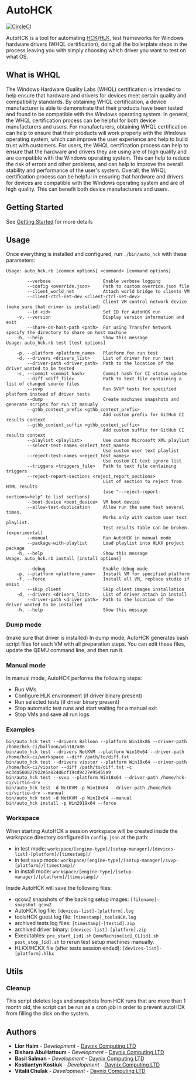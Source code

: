 # AutoHCK

[![CircleCI](https://circleci.com/gh/HCK-CI/AutoHCK.svg?style=svg)](https://circleci.com/gh/HCK-CI/AutoHCK)

AutoHCK is a tool for automating [HCK](https://docs.microsoft.com/en-us/windows/win32/w8cookbook/windows-hardware-certification-kit)/[HLK](https://docs.microsoft.com/en-us/windows-hardware/test/hlk/), test frameworks for Windows hardware drivers (WHQL certification), doing all the boilerplate steps in the process leaving you with simply choosing which driver you want to test on what OS.

## What is WHQL
The Windows Hardware Quality Labs (WHQL) certification is intended to help ensure that hardware and drivers for devices meet certain quality and compatibility standards. By obtaining WHQL certification, a device manufacturer is able to demonstrate that their products have been tested and found to be compatible with the Windows operating system.
In general, the WHQL certification process can be helpful for both device manufacturers and users. For manufacturers, obtaining WHQL certification can help to ensure that their products will work properly with the Windows operating system, which can improve the user experience and help to build trust with customers.
For users, the WHQL certification process can help to ensure that the hardware and drivers they are using are of high quality and are compatible with the Windows operating system. This can help to reduce the risk of errors and other problems, and can help to improve the overall stability and performance of the user's system.
Overall, the WHQL certification process can be helpful in ensuring that hardware and drivers for devices are compatible with the Windows operating system and are of high quality. This can benefit both device manufacturers and users.


## Getting Started

See [Getting Started](Getting-Started) for more details

## Usage

Once everything is installed and configured, run `./bin/auto_hck` with these parameters:

```
Usage: auto_hck.rb [common options] <command> [command options]

        --verbose                    Enable verbose logging
        --config <override.json>     Path to custom override.json file
        --client_world_net           Attach world bridge to clients VM
        --client-ctrl-net-dev <client-ctrl-net-dev>
                                     Client VM control network device (make sure that driver is installed)
        --id <id>                    Set ID for AutoHCK run
    -v, --version                    Display version information and exit
        --share-on-host-path <path>  For using Transfer Network specify the directory to share on host machine
    -h, --help                       Show this message
Usage: auto_hck.rb test [test options]

    -p, --platform <platform_name>   Platform for run test
    -d, --drivers <drivers_list>     List of driver for run test
        --driver-path <driver_path>  Path to the location of the driver wanted to be tested
    -c, --commit <commit_hash>       Commit hash for CI status update
        --diff <diff_file>           Path to text file containing a list of changed source files
        --svvp                       Run SVVP tests for specified platform instead of driver tests
        --dump                       Create machines snapshots and generate scripts for run it manualy
        --gthb_context_prefix <gthb_context_prefix>
                                     Add custom prefix for GitHub CI results context
        --gthb_context_suffix <gthb_context_suffix>
                                     Add custom suffix for GitHub CI results context
        --playlist <playlist>        Use custom Microsoft XML playlist
        --select-test-names <select_test_names>
                                     Use custom user text playlist
        --reject-test-names <reject_test_names>
                                     Use custom CI text ignore list
        --triggers <triggers_file>   Path to text file containing triggers
        --reject-report-sections <reject_report_sections>
                                     List of section to reject from HTML results
                                     (use "--reject-report-sections=help" to list sections)
        --boot-device <boot_device>  VM boot device
        --allow-test-duplication     Allow run the same test several times.
                                     Works only with custom user text playlist.
                                     Test results table can be broken. (experimental)
        --manual                     Run AutoHCK in manual mode
        --package-with-playlist      Load playlist into HLKX project package
    -h, --help                       Show this message
Usage: auto_hck.rb install [install options]

        --debug                      Enable debug mode
    -p, --platform <platform_name>   Install VM for specified platform
    -f, --force                      Install all VM, replace studio if exist
        --skip_client                Skip client images installation
    -d, --drivers <drivers_list>     List of driver attach in install
        --driver-path <driver_path>  Path to the location of the driver wanted to be installed
    -h, --help                       Show this message
```

### Dump mode
(make sure that driver is installed)
In dump mode, AutoHCK generates bash script files for each VM with all preparation steps. You can edit these files, update the QEMU command line, and then run it.

### Manual mode

In manual mode, AutoHCK performs the following steps:
   - Run VMs
   - Configure HLK environment (if driver binary present)
   - Run selected tests (if driver binary present)
   - Stop automatic test runs and start waiting for a manual exit
   - Stop VMs and save all run logs

### Examples

```
bin/auto_hck test --drivers Balloon --platform Win10x86 --driver-path /home/hck-ci/balloon/win10/x86
bin/auto_hck test --drivers NetKVM --platform Win10x64 --driver-path /home/hck-ci/workspace --diff /path/to/diff.txt
bin/auto_hck test --drivers viostor --platform Win10x64 --driver-path /home/hck-ci/viostor --diff /path/to/diff.txt -c ec3da560827922e5a82486cf19cd9c27e95455a9
bin/auto_hck test --svvp --platform Win10x64 --driver-path /home/hck-ci/virtio-drv
bin/auto_hck test -d NetKVM -p Win10x64 --driver-path /home/hck-ci/virtio-drv --manual
bin/auto_hck test -d NetKVM -p Win10x64 --manual
bin/auto_hck install -p Win2019x64 --force
```

### Workspace

When starting AutoHCK a session workspace will be created inside the workspace directory configured in `config.json` at the path:
  + in test mode: `workspace/[engine-type]/[setup-manager]/[devices-list]-[platform]/[timestamp]/`
  + in test svvp mode: `workspace/[engine-type]/[setup-manager]/svvp-[platform]/[timestamp]/`
  + in install mode: `workspace/[engine-type]/[setup-manager]/[platform]/[timestamp]/`

Inside AutoHCK will save the following files:
* qcow2 snapshots of the backing setup images: `[filename]-snapshot.qcow2`
* AutoHCK log file: `[devices-list]-[platform].log`
* toolsHCK guest log file: `[timestamp]_toolsHCK.log`
* archived tests log files: `[timestamp]-[testid].zip`
* archived driver binary: `[devices-list]-[platform].zip`
* Executables: `pre_start_[id].sh` `QemuMachine[id]_CL[id].sh` `post_stop_[id].sh` to rerun test setup machines manually.
* HLKX/HCKX file (after tests session ended): `[devices-list]-[platform].hlkx`

## Utils

### Cleanup

This script deletes logs and snapshots from HCK runs that are more than 1 month old, the script can be run as a cron job in order to prevent autoHCK from filling the disk on the system.

## Authors

* **Lior Haim** - *Development* - [Daynix Computing LTD](https://github.com/Daynix)
* **Bishara AbuHattoum** - *Development* - [Daynix Computing LTD](https://github.com/Daynix)
* **Basil Salman** - *Development* - [Daynix Computing LTD](https://github.com/Daynix)
* **Kostiantyn Kostiuk** - *Development* - [Daynix Computing LTD](https://github.com/Daynix)
* **Vitalii Chulak** - *Development* - [Daynix Computing LTD](https://github.com/Daynix)
